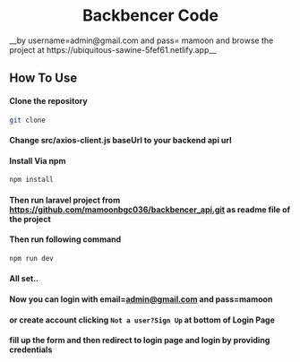 <h1 align="center">Backbencer Code</h1>
__by username=admin@gmail.com and pass= mamoon and browse the project at https://ubiquitous-sawine-5fef61.netlify.app__

## How To Use

#### Clone the repository

```bash
git clone
```

#### Change src/axios-client.js baseUrl to your backend api url

#### Install Via npm

```bash
npm install
```

#### Then run laravel project from https://github.com/mamoonbgc036/backbencer_api.git as readme file of the project 

#### Then run following command

```bash
npm run dev
```

#### All set.. 
#### Now you can login with email=admin@gmail.com and pass=mamoon
#### or create account clicking `Not a user?Sign Up` at bottom of Login Page
#### fill up the form and then redirect to login page and login by providing credentials

